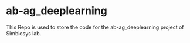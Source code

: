 # ab-ag_deeplearning
This Repo is used to store the code for the ab-ag_deeplearning project of Simbiosys lab.
